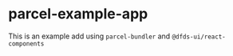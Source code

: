 # parcel-example-app

This is an example add using `parcel-bundler` and `@dfds-ui/react-components`
